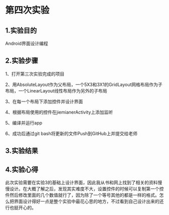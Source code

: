 # 第四次实验
## 1.实验目的
Android界面设计编程
## 2.实验步骤
1、打开第三次实验完成的项目

2、用AbsoluteLayout作为父布局，一个5X3和3X1的GridLayout网格布局作为子布局，一个LinearLayout线性布局作为另外的子布局

3、在每一个布局下添加控件并设计界面

4、根据布局使用的控件在jiemianerActivity上添加监听

5、编译并运行app

6、成功后通过git bash将更新的文件Push到GitHub上并提交给老师

## 3.实验结果
## 4.实验心得
此次实验需要在实验3的基础上设计界面，因此我从书和网上找到了相关的资料慢慢设计。在大概了解之后，发现其实难度不大，设置控件的时候可以复制第一个控件然后修改里面的几个数值就行了，因为除了一个等号其他的都是一样的格式。怎么把界面设计得好一点是整个实验中最花心思的地方，不过看到自己设计出来的还行也挺开心的。